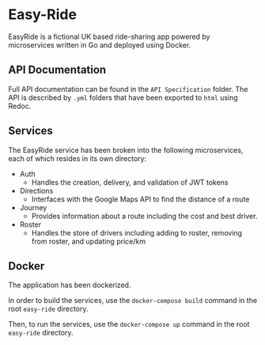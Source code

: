 # Easy-Ride

EasyRide is a fictional UK based ride-sharing app powered by microservices written in Go and deployed using Docker.

## API Documentation

Full API documentation can be found in the `API Specification` folder. The API is described by `.yml` folders that have been exported to `html` using Redoc. 

## Services

The EasyRide service has been broken into the following microservices, each of which resides in its own directory:

- Auth
  - Handles the creation, delivery, and validation of JWT tokens
- Directions
  - Interfaces with the Google Maps API to find the distance of a route
- Journey
  - Provides information about a route including the cost and best driver.
- Roster
  - Handles the store of drivers including adding to roster, removing from roster, and updating price/km

## Docker

The application has been dockerized. 

In order to build the services, use the `docker-compose build` command in the root `easy-ride` directory.

Then, to run the services, use the `docker-compose up` command in the root `easy-ride` directory. 